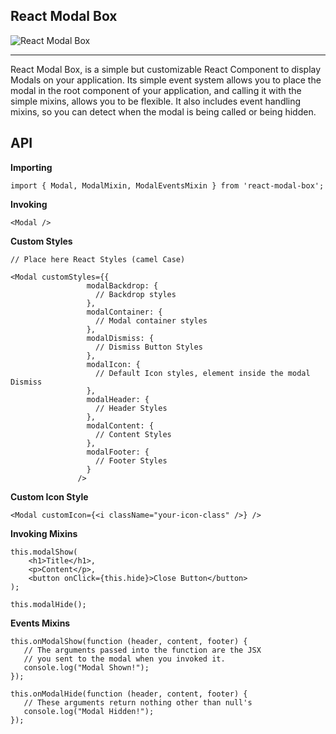 React Modal Box
---

![React Modal Box](http://i.imgur.com/tYqVH7z.png)

---

React Modal Box, is a simple but customizable React Component to display Modals on your application. Its simple
event system allows you to place the modal in the root component of your application, and calling it with
the simple mixins, allows you to be flexible. It also includes event handling mixins, so you can detect when the modal
is being called or being hidden.

API
---

__Importing__

```
import { Modal, ModalMixin, ModalEventsMixin } from 'react-modal-box';
```

__Invoking__

```
<Modal />
```

__Custom Styles__

```
// Place here React Styles (camel Case)

<Modal customStyles={{
                 modalBackdrop: {
                   // Backdrop styles
                 },
                 modalContainer: {
                   // Modal container styles
                 },
                 modalDismiss: {
                   // Dismiss Button Styles
                 },
                 modalIcon: {
                   // Default Icon styles, element inside the modal Dismiss
                 }, 
                 modalHeader: {
                   // Header Styles
                 },
                 modalContent: {
                   // Content Styles
                 },
                 modalFooter: {
                   // Footer Styles
                 }
               />
```

__Custom Icon Style__

```
<Modal customIcon={<i className="your-icon-class" />} />
```

__Invoking Mixins__

```
this.modalShow(
    <h1>Title</h1>,
    <p>Content</p>,
    <button onClick={this.hide}>Close Button</button>
);
```

```
this.modalHide();
```

__Events Mixins__

```
this.onModalShow(function (header, content, footer) {
   // The arguments passed into the function are the JSX
   // you sent to the modal when you invoked it.
   console.log("Modal Shown!");
});

this.onModalHide(function (header, content, footer) {
   // These arguments return nothing other than null's
   console.log("Modal Hidden!");
});
```